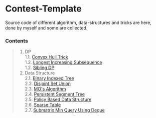 # Contest-Template

Source code of different algorithm, data-structures and tricks are here, done by myself and some are collected.

### Contents
> 1. DP <br>
> 	1.1. <a href="https://github.com/kmtusher97/Code-Library/blob/master/DP/Convex_Hull_Trick.cpp">Convex Hull Trick</a><br>
> 	1.2. <a href="https://github.com/kmtusher97/Code-Library/blob/master/DP/LIS.cpp">Longest Increasing Subsequence</a><br>
> 	1.2. <a href="https://github.com/kmtusher97/Code-Library/blob/master/DP/Sibling_DP.cpp">Sibling DP</a><br>
> 2. Data Structure<br>
> 	2.1. <a href="https://github.com/kmtusher97/Code-Library/blob/master/Data%20Structure/BIT.cpp">Binary Indexed Tree</a><br>
> 	2.2. <a href="https://github.com/kmtusher97/Code-Library/blob/master/Data%20Structure/Disjoint_Set_Union.cpp">Disjoint Set Union</a><br>
> 	2.3. <a href="https://github.com/kmtusher97/Code-Library/blob/master/Data%20Structure/MO.cpp">MO's Algorithm</a><br>
> 	2.4. <a href="https://github.com/kmtusher97/Code-Library/blob/master/Data%20Structure/Persitant_Segment_Tree.cpp">Persistent Segment Tree</a><br>
> 	2.5. <a href="https://github.com/kmtusher97/Code-Library/blob/master/Data%20Structure/PolicybaseDS.cpp">Policy Based Data Structure</a><br>
> 	2.6. <a href="https://github.com/kmtusher97/Code-Library/blob/master/Data%20Structure/Sparse_Table.cpp">Sparse Table</a><br>
> 	2.7. <a href="https://github.com/kmtusher97/Code-Library/blob/master/Data%20Structure/Submatrix_Min_Query_using_deque.cpp">Submatrix Min Query Using Deque</a><br>



<a href=""></a><br>
